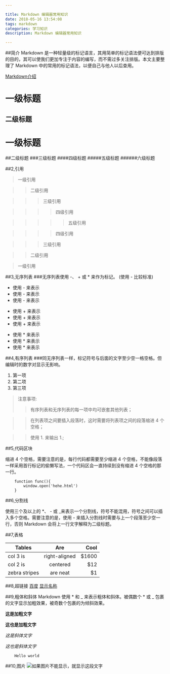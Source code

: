 ```yaml
---

title: Markdown 编辑器常用知识
date: 2018-05-16 13:54:08
tags: markdown
categories: 学习知识
description: Markdown 编辑器常用知识

---
```



##简介
Markdown 是一种轻量级的标记语言，其用简单的标记语法便可达到排版的目的，其可以使我们更加专注于内容的编写，而不需过多关注排版。本文主要整理了 Markdown 中的常用的标记语法，以便自己与他人以后查用。

[Markdown介绍](https://baoyuzhang.github.io/2017/05/05/%E3%80%90Hexo%E6%90%AD%E5%BB%BA%E7%8B%AC%E7%AB%8B%E5%8D%9A%E5%AE%A2%E5%85%A8%E7%BA%AA%E5%BD%95%E3%80%91%EF%BC%88%E4%BA%8C%EF%BC%89%E4%BD%BF%E7%94%A8Markdown/ "Markdown介绍")


一级标题
==============================

二级标题
------------

# 一级标题
##二级标题
###三级标题
####四级标题
#####五级标题
######六级标题


##2,引用
>一级引用

>>二级引用

>>>三级引用

>>>>四级引用

>>>>>五级引用

>>>>四级引用

>>>三级引用

>>二级引用

>一级引用

##3,无序列表
###无序列表使用 -、 + 或 * 来作为标记。 (使用 - 比较标准)
- 使用 - 来表示
- 使用 - 来表示
- 使用 - 来表示

+ 使用 + 来表示
+ 使用 + 来表示
+ 使用 + 来表示

* 使用 * 来表示
* 使用 * 来表示
* 使用 * 来表示

##4,有序列表
###同无序列表一样，标记符号与后面的文字至少空一格空格。但编辑时的数字对显示无影响。
1. 第一项
2. 第二项
3. 第三项

>注意事项:
>>有序列表和无序列表的每一项中均可嵌套其他列表；

>>在列表项之间要插入段落时，这时需要将列表项之间的段落缩进 4 个空格；

>>使用 1\. 来输出 1.;

##5,代码区块

缩进 4 个空格，需要注意的是，每行代码都需要至少缩进 4 个空格，不能像段落一样采用首行标记的偷懒写法，一个代码区会一直持续到没有缩进 4 个空格的那一行。

		function func(){
			window.open('hehe.html')
		}

##6,分割线

使用三个及以上的 *、 - 或 _来表示一个分割线，符号不能混用，符号之间可以插入多个空格。需要注意的是，使用 - 来插入分割线时需要与上一个段落至少空一行，否则 Markdown 会将上一行文字解释为二级标题。

##7,表格

 Tables        | Are           | Cool  
 ------------- |:-------------:| -----:
 col 3 is      | right-aligned | $1600
 col 2 is      | centered      |   $12
 zebra stripes | are neat      |    $1

##8,超链接
[百度](http://www.baidu.com)  [显示名称](链接地址)

##9,粗体和斜体
Markdown 使用 * 和 _ 来表示粗体和斜体。被偶数个 * 或 _ 包裹的文字显示加粗效果，被奇数个包裹的为倾斜效果。

**这是加粗文字**

__这也是加粗文字__

*这是斜体文字*

_这也是斜体文字_

        Hello world

##10,图片
![如果图片不能显示，就显示这段文字](http://img.sfw.cn/admin/w/news/uploadfile/20131216/20131216151702854/C1DE509D-AD11-72A1-3E61-19052E38AEA2.jpg)
